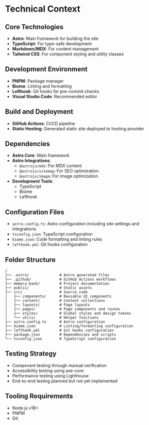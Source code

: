 # Technical Context

## Core Technologies

- **Astro**: Main framework for building the site
- **TypeScript**: For type-safe development
- **Markdown/MDX**: For content management
- **Tailwind CSS**: For component styling and utility classes

## Development Environment

- **PNPM**: Package manager
- **Biome**: Linting and formatting
- **Lefthook**: Git hooks for pre-commit checks
- **Visual Studio Code**: Recommended editor

## Build and Deployment

- **GitHub Actions**: CI/CD pipeline
- **Static Hosting**: Generated static site deployed to hosting provider

## Dependencies

- **Astro Core**: Main framework
- **Astro Integrations**:
  - `@astrojs/mdx`: For MDX content
  - `@astrojs/sitemap`: For SEO optimization
  - `@astrojs/image`: For image optimization
- **Development Tools**:
  - TypeScript
  - Biome
  - Lefthook

## Configuration Files

- `astro.config.ts`: Astro configuration including site settings and integrations
- `tsconfig.json`: TypeScript configuration
- `biome.json`: Code formatting and linting rules
- `lefthook.yml`: Git hooks configuration

## Folder Structure

```plain
/
├── .astro/              # Astro generated files
├── .github/             # GitHub Actions workflows
├── memory-bank/         # Project documentation
├── public/              # Static assets
├── src/                 # Source code
│   ├── components/      # Reusable UI components
│   ├── content/         # Content collections
│   ├── layouts/         # Page layouts
│   ├── pages/           # Page components and routes
│   ├── styles/          # Global styles and design tokens
│   └── utils/           # Helper functions
├── astro.config.ts      # Astro configuration
├── biome.json           # Linting/formatting configuration
├── lefthook.yml         # Git hooks configuration
├── package.json         # Dependencies and scripts
└── tsconfig.json        # TypeScript configuration
```

## Testing Strategy

- Component testing through manual verification
- Accessibility testing using axe-core
- Performance testing using Lighthouse
- End-to-end testing planned but not yet implemented

## Tooling Requirements

- Node.js v18+
- PNPM
- Git
